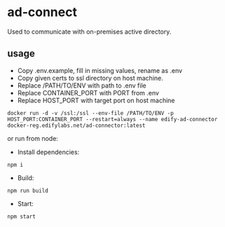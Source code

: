 # ad-connect
Used to communicate with on-premises active directory.

## usage
- Copy .env.example, fill in missing values, rename as .env
- Copy given certs to ssl directory on host machine.
- Replace /PATH/TO/ENV with path to .env file
- Replace CONTAINER_PORT with PORT from .env
- Replace HOST_PORT with target port on host machine
```
docker run -d -v /ssl:/ssl --env-file /PATH/TO/ENV -p HOST_PORT:CONTAINER_PORT --restart=always --name edify-ad-connector docker-reg.edifylabs.net/ad-connector:latest
```

or run from node:
- Install dependencies:
```
npm i
```
- Build:
```
npm run build
```
- Start:
```
npm start
```
